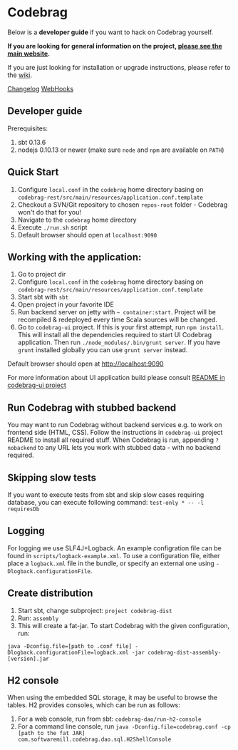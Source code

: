 # Codebrag

Below is a **developer guide** if you want to hack on Codebrag yourself.

**If you are looking for general information on the project, [please see the main website](http://codebrag.com/).**

If you are just looking for installation or upgrade instructions,
please refer to the [wiki](https://github.com/softwaremill/codebrag/wiki).

[Changelog](CHANGELOG.md)
[WebHooks](WEBHOOKS.adoc)

Developer guide
---

Prerequisites:

1. sbt 0.13.6
2. nodejs 0.10.13 or newer (make sure `node` and `npm` are available on `PATH`)

Quick Start
---

1. Configure `local.conf` in the `codebrag` home directory basing on `codebrag-rest/src/main/resources/application.conf.template`
2. Checkout a SVN/Git repository to chosen `repos-root` folder - Codebrag won't do that for you!
3. Navigate to the `codebrag` home directory
4. Execute `./run.sh` script
5. Default browser should open at `localhost:9090`

Working with the application:
---
1. Go to project dir
2. Configure `local.conf` in the `codebrag` home directory basing on `codebrag-rest/src/main/resources/application.conf.template`
3. Start sbt with `sbt`
4. Open project in your favorite IDE
5. Run backend server on jetty with `~ container:start`. Project will be recompiled & redeployed every time Scala sources will be changed.
6. Go to `codebrag-ui` project. If this is your first attempt, run `npm install`. This will install all the dependencies required to start UI Codebrag application. Then run `./node_modules/.bin/grunt server`. If you have `grunt` installed globally you can use `grunt server` instead.

Default browser should open at [http://localhost:9090](http://localhost:9090)

For more information about UI application build please consult [README in codebrag-ui project](codebrag-ui/)

Run Codebrag with stubbed backend
---

You may want to run Codebrag without backend services e.g. to work on frontend side (HTML, CSS).
Follow the instructions in `codebrag-ui` project README to install all required stuff.
When Codebrag is run, appending `?nobackend` to any URL lets you work with stubbed data - with no backend required.

Skipping slow tests
---

If you want to execute tests from sbt and skip slow cases requiring database, you can execute following command:
`test-only * -- -l requiresDb`

Logging
---

For logging we use SLF4J+Logback. An example configration file can be found in `scripts/logback-example.xml`. To use a
configuration file, either place a `logback.xml` file in the bundle, or specify an external one using
`-Dlogback.configurationFile`.

Create distribution
---

1. Start sbt, change subproject: `project codebrag-dist`
2. Run: `assembly`
3. This will create a fat-jar. To start Codebrag with the given configuration, run:

````
java -Dconfig.file=[path to .conf file] -Dlogback.configurationFile=logback.xml -jar codebrag-dist-assembly-[version].jar
````

H2 console
---

When using the embedded SQL storage, it may be useful to browse the tables. H2 provides consoles, which can be run
as follows:

1. For a web console, run from sbt: `codebrag-dao/run-h2-console`
2. For a command line console, run `java -Dconfig.file=codebrag.conf -cp [path to the fat JAR] com.softwaremill.codebrag.dao.sql.H2ShellConsole`

